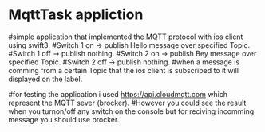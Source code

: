# MqttTask appliction 
#simple application that implemented the MQTT protocol with ios client using swift3.
#Switch 1 on  -> publish Hello message over specified Topic.
#Switch 1 off -> publish nothing.
#Switch 2 on  -> publish Bey message over specified Topic.
#Switch 2 off -> publish nothing.
#when a message is comming from a certain Topic that the ios client is subscribed to it will displayed on the label.




#for testing the application i used https://api.cloudmqtt.com which represent the MQTT sever (brocker).
#However you could see the result when you turnon/off any switch on the console but for reciving incomming message you should use brocker.
